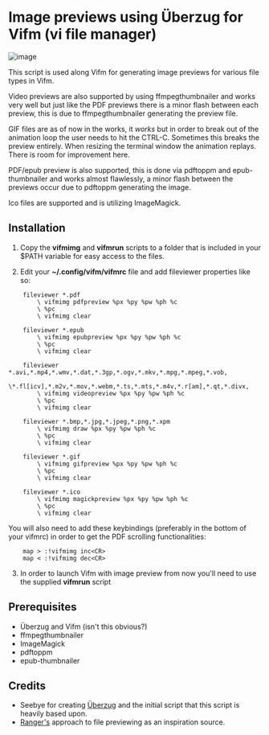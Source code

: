 # Image previews using Überzug for Vifm (vi file manager)

![image](https://raw.githubusercontent.com/cirala/vifmimg/master/screenshot.png)

This script is used along Vifm for generating image previews for various file types in Vifm.

Video previews are also supported by using ffmpegthumbnailer and works very well but just
like the PDF previews there is a minor flash between each preview, this is due to
ffmpegthumbnailer generating the preview file.

GIF files are as of now in the works, it _works_ but in order to break out of the
animation loop the user needs to hit the CTRL-C. Sometimes this breaks the preview
entirely. When resizing the terminal window the animation replays.
There is room for improvement here.

PDF/epub preview is also supported, this is done via pdftoppm and epub-thumbnailer and works almost flawlessly,
a minor flash between the previews occur due to pdftoppm generating the image.

Ico files are supported and is utilizing ImageMagick.

## Installation
1. Copy the **vifmimg** and **vifmrun** scripts to a folder that is included in your $PATH
variable for easy access to the files.

2. Edit your **~/.config/vifm/vifmrc** file and add fileviewer properties like so:


```
    fileviewer *.pdf
        \ vifmimg pdfpreview %px %py %pw %ph %c
        \ %pc
        \ vifmimg clear

    fileviewer *.epub
        \ vifmimg epubpreview %px %py %pw %ph %c
        \ %pc
        \ vifmimg clear

    fileviewer *.avi,*.mp4,*.wmv,*.dat,*.3gp,*.ogv,*.mkv,*.mpg,*.mpeg,*.vob,
        \*.fl[icv],*.m2v,*.mov,*.webm,*.ts,*.mts,*.m4v,*.r[am],*.qt,*.divx,
        \ vifmimg videopreview %px %py %pw %ph %c
        \ %pc
        \ vifmimg clear

    fileviewer *.bmp,*.jpg,*.jpeg,*.png,*.xpm
        \ vifmimg draw %px %py %pw %ph %c
        \ %pc
        \ vifmimg clear

    fileviewer *.gif
        \ vifmimg gifpreview %px %py %pw %ph %c
        \ %pc
        \ vifmimg clear

    fileviewer *.ico
        \ vifmimg magickpreview %px %py %pw %ph %c
        \ %pc
        \ vifmimg clear
```

You will also need to add these keybindings (preferably in the bottom of your vifmrc) in order to get the PDF scrolling functionalities:

```
    map > :!vifmimg inc<CR>
    map < :!vifmimg dec<CR>

```

3. In order to launch Vifm with image preview from now you'll need to use the supplied
**vifmrun** script

## Prerequisites
* Überzug and Vifm (isn't this obvious?)
* ffmpegthumbnailer
* ImageMagick
* pdftoppm
* epub-thumbnailer

## Credits
* Seebye for creating [Überzug](https://github.com/seebye/ueberzug) and the initial script
that this script is heavily based upon.
* [Ranger's](https://github.com/ranger/ranger) approach to file previewing as an
inspiration source.

